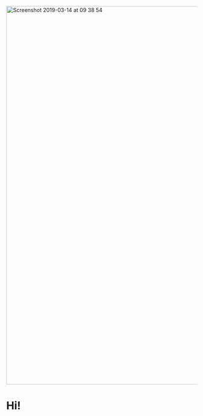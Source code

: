 <br>
<img width="1000" alt="Screenshot 2019-03-14 at 09 38 54" src="https://user-images.githubusercontent.com/22633119/54342635-4a006500-463d-11e9-8dd4-d3cefeb146c5.png](https://user-images.githubusercontent.com/71661306/170609941-846d5221-5b77-42f1-bf0f-24a3cfe2482e.png">



<br>

<h1>Hi!

